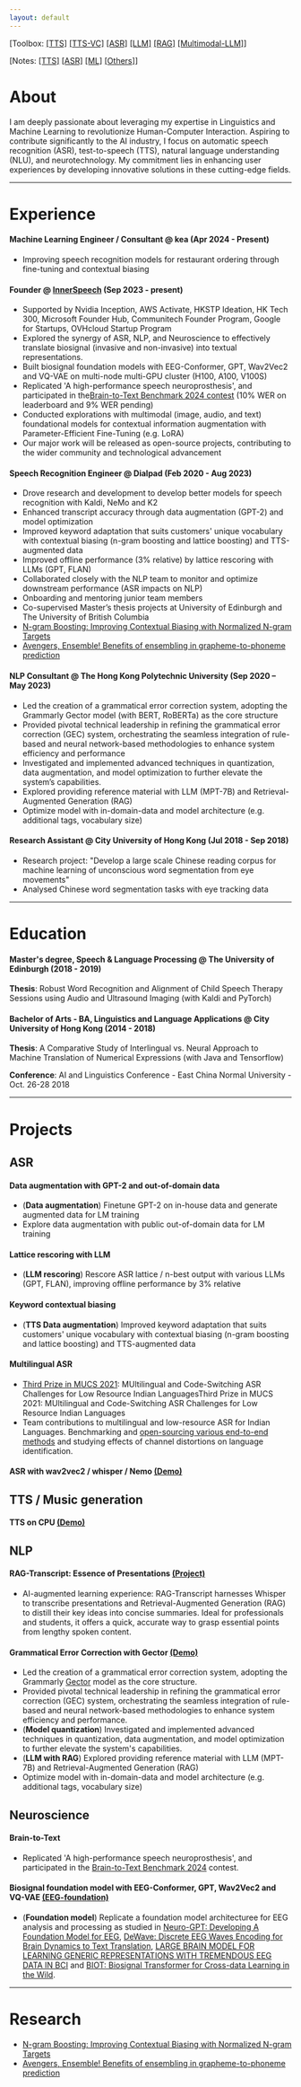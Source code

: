 ```yaml
---
layout: default
---
```


[Toolbox: [[TTS]](https://huggingface.co/spaces/kennethli319/TTS-toolbox) [[TTS-VC]](https://huggingface.co/spaces/kennethli319/xtts) [[ASR]](https://huggingface.co/spaces/kennethli319/ASR-toolbox) [[LLM]](https://huggingface.co/spaces/kennethli319/mpt-7b-instruct-rust) [[RAG]](https://huggingface.co/spaces/kennethli319/RAGArchcd) [[Multimodal-LLM]](https://huggingface.co/spaces/kennethli319/LLaVA-1.6)] 

[Notes: [[TTS]](./notes_tts.md) [[ASR]](./notes_asr.md) [[ML]](./notes_ml.md) [[Others]](./notes.md)]
# About

I am deeply passionate about leveraging my expertise in Linguistics and Machine Learning to revolutionize Human-Computer Interaction. Aspiring to contribute significantly to the AI industry, I focus on automatic speech recognition (ASR), test-to-speech (TTS), natural language understanding (NLU), and neurotechnology. My commitment lies in enhancing user experiences by developing innovative solutions in these cutting-edge fields.

---

# Experience

#### Machine Learning Engineer / Consultant @ kea (Apr 2024 - Present)

- Improving speech recognition models for restaurant ordering through fine-tuning and contextual biasing

#### Founder @ [InnerSpeech](https://www.innerspeech.ai/) (Sep 2023 - present)

- Supported by Nvidia Inception, AWS Activate, HKSTP Ideation, HK Tech 300, Microsoft Founder Hub, Communitech Founder Program, Google for Startups, OVHcloud Startup Program
- Explored the synergy of ASR, NLP, and Neuroscience to effectively translate biosignal (invasive and non-invasive) into textual representations.
- Built biosignal foundation models with EEG-Conformer, GPT, Wav2Vec2 and VQ-VAE on multi-node multi-GPU cluster (H100, A100, V100S)
- Replicated 'A high-performance speech neuroprosthesis', and participated in the[Brain-to-Text Benchmark 2024 contest](https://eval.ai/web/challenges/challenge-page/2099/leaderboard/4944) (10% WER on leaderboard and 9% WER pending)
- Conducted explorations with multimodal (image, audio, and text) foundational models for contextual information augmentation with Parameter-Efficient Fine-Tuning (e.g. LoRA)
- Our major work will be released as open-source projects, contributing to the wider community and technological advancement

#### Speech Recognition Engineer @ Dialpad (Feb 2020 - Aug 2023)

- Drove research and development to develop better models for speech recognition with Kaldi, NeMo and K2
- Enhanced transcript accuracy through data augmentation (GPT-2) and model optimization
- Improved keyword adaptation that suits customers' unique vocabulary with contextual biasing (n-gram boosting and lattice boosting) and TTS-augmented data
- Improved offline performance (3% relative) by lattice rescoring with LLMs (GPT, FLAN)
- Collaborated closely with the NLP team to monitor and optimize downstream performance (ASR impacts on NLP)
- Onboarding and mentoring junior team members
- Co-supervised Master’s thesis projects at University of Edinburgh and The University of British Columbia
- [N-gram Boosting: Improving Contextual Biasing with Normalized N-gram Targets](https://arxiv.org/abs/2308.02092)
- [Avengers, Ensemble! Benefits of ensembling in grapheme-to-phoneme prediction](https://aclanthology.org/2021.sigmorphon-1.16v2.pdf)

#### NLP Consultant @ The Hong Kong Polytechnic University (Sep 2020 – May 2023)

- Led the creation of a grammatical error correction system, adopting the Grammarly Gector model (with BERT, RoBERTa) as the core structure
- Provided pivotal technical leadership in refining the grammatical error correction (GEC) system, orchestrating the seamless integration of rule-based and neural network-based methodologies to enhance system efficiency and performance
- Investigated and implemented advanced techniques in quantization, data augmentation, and model optimization to further elevate the system’s capabilities.
- Explored providing reference material with LLM (MPT-7B) and Retrieval-Augmented Generation (RAG)
- Optimize model with in-domain-data and model architecture (e.g. additional tags, vocabulary size)

#### Research Assistant @ City University of Hong Kong (Jul 2018 - Sep 2018)

- Research project: "Develop a large scale Chinese reading corpus for machine learning of unconscious word segmentation from eye movements"
- Analysed Chinese word segmentation tasks with eye tracking data

---

# Education

#### Master's degree, Speech & Language Processing @ The University of Edinburgh (2018 - 2019)

**Thesis**: Robust Word Recognition and Alignment of Child Speech Therapy Sessions using Audio and Ultrasound Imaging (with Kaldi and PyTorch)

#### Bachelor of Arts - BA, Linguistics and Language Applications @ City University of Hong Kong (2014 - 2018)

**Thesis**: A Comparative Study of Interlingual vs. Neural Approach to Machine Translation of Numerical Expressions (with Java and Tensorflow)

**Conference**: AI and Linguistics Conference - East China Normal University - Oct. 26-28 2018

---

# Projects

## ASR

#### Data augmentation with GPT-2 and out-of-domain data

- (**Data augmentation**) Finetune GPT-2 on in-house data and generate augmented data for LM training
- Explore data augmentation with public out-of-domain data for LM training

#### Lattice rescoring with LLM

- (**LLM rescoring**) Rescore ASR lattice / n-best output with various LLMs (GPT, FLAN), improving offline performance by 3% relative

#### Keyword contextual biasing

- (**TTS Data augmentation**) Improved keyword adaptation that suits customers' unique vocabulary with contextual biasing (n-gram boosting and lattice boosting) and TTS-augmented data

#### Multilingual ASR

- [Third Prize in MUCS 2021](https://navana-tech.github.io/MUCS2021/assets/img/winners/subtask1/3.PNG): MUltilingual and Code-Switching ASR Challenges for Low Resource Indian LanguagesThird Prize in MUCS 2021: MUltilingual and Code-Switching ASR Challenges for Low Resource Indian Languages
- Team contributions to multilingual and low-resource ASR for Indian Languages. Benchmarking and [open-sourcing various end-to-end methods](https://github.com/dialpad/mucs_2021_dialpad) and studying effects of channel distortions on language identification.

#### ASR with wav2vec2 / whisper / Nemo [(Demo)](https://huggingface.co/spaces/kennethli319/ASR-toolbox)

## TTS / Music generation

#### TTS on CPU [(Demo)](https://huggingface.co/spaces/kennethli319/TTS-toolbox)

## NLP

#### RAG-Transcript: Essence of Presentations [(Project)](https://innerspeech.notion.site/BCI-NEUROTECHNOLOGY-SPRING-SCHOOL-2023-2d3bfeb0718c4f21b6da83a789a35b69)
- AI-augmented learning experience: RAG-Transcript harnesses Whisper to transcribe presentations and Retrieval-Augmented Generation (RAG) to distill their key ideas into concise summaries. Ideal for professionals and students, it offers a quick, accurate way to grasp essential points from lengthy spoken content.

#### Grammatical Error Correction with Gector [(Demo)]()

- Led the creation of a grammatical error correction system, adopting the Grammarly [Gector](https://github.com/grammarly/gector) model as the core structure.
- Provided pivotal technical leadership in refining the grammatical error correction (GEC) system, orchestrating the seamless integration of rule-based and neural network-based methodologies to enhance system efficiency and performance.
- (**Model quantization**) Investigated and implemented advanced techniques in quantization, data augmentation, and model optimization to further elevate the system's capabilities.
- (**LLM with RAG**) Explored providing reference material with LLM (MPT-7B) and Retrieval-Augmented Generation (RAG)
- Optimize model with in-domain-data and model architecture (e.g. additional tags, vocabulary size)

## Neuroscience

#### Brain-to-Text

- Replicated 'A high-performance speech neuroprosthesis', and participated in the [Brain-to-Text Benchmark 2024](https://eval.ai/web/challenges/challenge-page/2099/overview) contest. 

#### Biosignal foundation model with EEG-Conformer, GPT, Wav2Vec2 and VQ-VAE [(EEG-foundation)](https://github.com/kennethli319/EEG-foundation)

- (**Foundation model**) Replicate a foundation model architecturee for EEG analysis and processing as studied in [Neuro-GPT: Developing A Foundation Model for EEG](https://arxiv.org/abs/2311.03764), [DeWave: Discrete EEG Waves Encoding for Brain Dynamics to Text Translation](https://openreview.net/pdf?id=WaLI8slhLw), [LARGE BRAIN MODEL FOR LEARNING GENERIC REPRESENTATIONS WITH TREMENDOUS EEG DATA IN BCI](https://openreview.net/pdf?id=QzTpTRVtrP) and [BIOT: Biosignal Transformer for Cross-data Learning in the Wild](https://openreview.net/pdf?id=c2LZyTyddi).

---

# Research

- [N-gram Boosting: Improving Contextual Biasing with Normalized N-gram Targets](https://arxiv.org/abs/2308.02092)
- [Avengers, Ensemble! Benefits of ensembling in grapheme-to-phoneme prediction](https://aclanthology.org/2021.sigmorphon-1.16v2.pdf)

